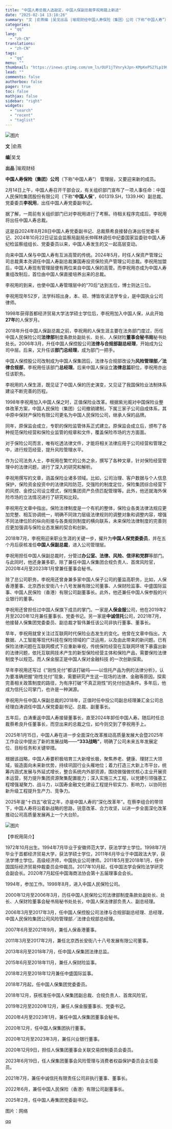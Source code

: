 ```yaml
---
title: "中国人寿总裁人选敲定，中国人保副总裁李祝用踏上新途"
date: "2025-02-14 13:18:26"
summary: "文 |俞燕编 |吴戈出品 |喻观财经中国人寿保险（集团）公司（下称“中国人寿”） 管理层，又要迎来新..."
categories:
  - "qq"
lang:
  - "zh-CN"
translations:
  - "zh-CN"
tags:
  - "qq"
menu: ""
thumbnail: "https://inews.gtimg.com/om_ls/OUF1jTVnrykJpn-KMpKePS27Lp19Oa5iJSCzPEDvXqsxkAA_640360/0"
lead: ""
comments: false
authorbox: false
pager: true
toc: false
mathjax: false
sidebar: "right"
widgets:
  - "search"
  - "recent"
  - "taglist"
---
```


![图片](https://inews.gtimg.com/news_bt/O1VLSZZU3It9MQPEFwuR718K969GFyFCFrKeXWaA8fMZQAA/641)

**文** |俞燕

**编**|吴戈

**出品** |喻观财经

**中国人寿保险（集团）公司**（下称“中国人寿”） 管理层，又要迎来新的成员。

2月14日上午，中国人寿召开干部会议，有关组织部门宣布了一项人事任命：中国人民保险集团股份有限公司（下称“**中国人保**”，601319.SH，1339.HK）副总裁、党委委员**李祝用**，出任中国人寿党委副书记。

据了解，一周前有关组织部门已对李祝用进行了考察。待相关程序完成后，李祝用将出任中国人寿总裁。

这是自2024年8月28日中国人寿党委副书记、总裁蔡希良接替白涛出任党委书记、2024年10月22日证监会监察局副局长仲晖林调任中纪委国家监委驻中国人寿纪检监察组组长、党委委员以来，中国人寿发生的又一起高层变动。

向来中国人保与中国人寿有互派高管的传统。2024年5月，时任人保资产管理公司总裁黄本尧调任中国人寿副总裁兼国寿投资保险资产管理公司总裁。李祝用加盟后，中国人寿现有管理层便有两位来自中国人保的高管。而李祝用亦成为中国人寿重组改制后，首位由中国人保直接培养出来的总裁。

李祝用的到来，也使中国人寿管理层中的“70后”达到五位，博士则达三位。

李祝用现年52岁，法学科班出身，本、硕、博皆攻读法学专业，是中国执业公司律师。

1998年获得首都经济贸易大学法学硕士学位后，李祝用加入中国人保，从此开始**27年**的人保岁月。

2018年升任中国人保副总裁之前，李祝用的人保生涯主要在法务部门度过，历任中国人民保险公司**法律部**制度条款处副处长、处长、人保财险**董事会秘书局**秘书处处长。2006年3月，升任中国人保控股公司**法律与合规部副总经理**，开始成为公司中层。后来，又升任该**部门总经理**，成为部门一把手。

中国人保控股公司改制成为中国人保集团后，法律与合规部改设为**风险管理部╱法律合规部**，李祝用任该部门**总经理**。后来中国人保设立**法律总监**职位，李祝用亦出任该职务。

李祝用的人保生涯，既见证了中国人保的历史演变，又见证了我国保险业法制体系建设不断完善的历程。

1998年李祝用加入中国人保之时，正值保险业改革。根据紫光阁对中国保险业整体改革方案，中国人民保险（集团）公司撤销建制，下属三家子公司自成体系，其中原中保财产保险有限公司更名为中国人民保险公司，继承人保的品牌。

同年，原保监会成立，专职的保险监管体系正式建立。原保监会成立后，颁布了各种规范保险经营和保险业监管的规章和文件，覆盖保险市场的方方面面。

对于保险公司而言，唯有吃透法律文件，才能将相关法律应用于公司经营和管理之中，进行规范经营，提升风险管理水平。

作为公司法务人士，李祝用在繁忙的公务之余，撰写了各种文章，针对保险经营管理中的法律问题，进行了深入的研究和解析。

李祝用撰写的文章，涵盖保险业诸多领域。比如，公司治理、客户数据与个人信息保护，保险资金投资中的法律风险防范，交强险的制度定位，保险集团综合经营下的风控、金控公司设立模式，保险集团资产负债匹配管理等。此外，他还就海外保险市场的立法情况进行了研究和比较。

李祝用在文章中指出，保险法律制度是一个有机的整体，保险业各类法律法规应更加完整、相互协调统一，明确不同效力层级法律规则的调整对象和调整内容，增强不同法律位阶的纵向衔接与各类规则制度的横向联系，未来保险法律制度的完善则应更加强调与保险业态发展的契合和创新。

2018年7月，李祝用迎来职业生涯的关键一步，擢升为**中国人保党委委员**，并在五个月后获核准任**中国人保副总裁**，进入公司管理层。

李祝用担任中国人保副总裁时，分管过**办公室、法律、风险、信评和党群**等部门。与此同时，他还身兼多职，除了兼任中国人保集团合规负责人、首席风险官，2020年4月至2023年1月曾兼任董事会秘书。

除了总公司职务，李祝用还曾身兼多家中国人保子公司的董监高职务，比如，人保香港董事、北京西长安街八十八号发展有限公司董事、人保财险监事、中盛国际监事、中国人民保险（香港）有限公司副董事长。此外，他还兼任中国人保参股的兴业银行的董事。

李祝用还曾担任过中国人保旗下成员的掌门。一家是**人保金服**公司，他在2019年2月至2020年12月兼任董事长、党委书记。另一家是**中诚信托**公司，2021年7月，他接替人保集团党委委员、副总裁才智伟兼任该公司非执行董事、董事长。

早年，李祝用就曾关注过互联网时代保险业态发生的变化。他曾在文章中指出，大数据、人工智能等现代科技在保险领域的广泛运用，以及由此带来的新问题。已有保险法律问题在互联网模式下应重新审视，传统保险经营在互联网环境下暴露出新的法律问题，依托互联网技术产生的新型保险经营主体和保险产品，需要保险法律制度予以规范。而人保金服正是中国人保对金融科技 的一次创新探索。

早年李祝用还写过《“刚性兑付”都该打破吗——以信托产品为例的法律分析》，认为要准确把握“刚性兑付”现象，需要研究产生这一现场的法律、金融等原因，探索完善相关政策制度的路径，为有序打破“不真正刚性”的兑付创造条件。多年后，他成为信托公司掌门，也许是一种渊源。

李祝用升任中国人保副总裁的2018年，正值时任中投公司副总经理兼汇金公司总经理白涛调任中国人保党委副书记、总裁、副董事长。

五年后，白涛重返中国人寿接替董事长，直至2024年卸任中国人寿。随后时任总裁蔡希良升任董事长，而空出来的总裁之位，如今则交到了李祝用手上。

2025年1月15日，中国人寿在进一步全面深化改革推动高质量发展大会暨2025年工作会议中提出了新的发展战略——**“333战略”**，明确了公司未来五年发展定位、目标任务和关键举措。

根据该战略，中国人寿要积极培育三大新增长极，聚焦养老、健康、理财三大领域，锻造面向未来新优势，持续巩固行业头雁地位；着力打造三大新上市平台，统筹内涵式发展与外延式增长，整合系统内外部资源，围绕做强做优核心主业开展资本运营，努力提升集团资源聚集配置能力；深入实施三大工程，以党建引领强基工程增强凝聚力、战斗力，以国寿金融文化建设工程提升软实力、影响力，以协同创新升级工程提升生产力、竞争力。

2025年是“十四五”收官之年，亦是中国人寿的“深化改革年”。在蔡李组合的带领下，中国人寿将沿着新战略的思路，锐意改革、合力攻坚，以进一步全面深化改革推动公司高质量发展再上一个大台阶。

![图片](https://inews.gtimg.com/news_bt/OHIC-5USFv2JGlttKMG8pG0pIXlGu-DORNlngEZSD95s8AA/641)

【李祝用简介】

1972年10月出生。1994年7月毕业于安徽师范大学，获法学学士学位。1998年7月毕业于首都经济贸易大学，获法学硕士学位，2011年6月毕业于中国政法大学，获法学博士学位。高级经济师，中国执业公司律师。2011年5月至2018年1月，任中国国际经济贸易仲裁委员会仲裁员。2017年10月起，任中国法学会保险法学研究会副会长。2020年7月起任中国海商法协会第十五届理事会会长。

1994年，参加工作。1998年8月，进入中国人民保险公司。

2000年12月至2006年3月，历任中国人民保险公司法律部制度条款处副处长、处长、人保财险董事会秘书局秘书处处长，中国人保法律部负责人、副总经理。

2006年3月至2017年3月，任中国人保控股公司法律与合规部副总经理、总经理，中国人民保险集团公司风险管理部╱法律合规部总经理。

2007年6月至2021年9月，兼任人保香港董事。

2011年3月至2017年2月，兼任北京西长安街八十八号发展有限公司董事。

2013年8月至2018年7月，任中国人保集团法律总监。

2015年6月至2018年11月，兼任人保财险监事。

2018年2月至2018年12月兼任中盛国际监事。

2018年7月起，任中国人保集团党委委员。

2018年12月，获核准任中国人保集团副总裁、合规负责人、首席风险官。

2019年2月至2020年12月，兼任人保金服董事长、党委书记。

2020年4月至2023年1月，兼任中国人保集团董事会秘书。

2020年12月，任中国人保集团执行董事。

2020年12月至2023年3月，兼任兴业银行董事。

2020年12月9日，担任人保集团董事会关联交易控制委员会委员。

2023年6月19日，任人保集团董事会风险管理与消费者权益保护委员会主任委员。

2021年7月，兼任中诚信托有限责任公司非执行董事、董事长。

2022年6月，兼任中国人民保险（香港）有限公司副董事长。

2025年2月，任中国人寿集团党委副书记。

图片：网络

[qq](https://new.qq.com/rain/a/20250214A049LM00)
